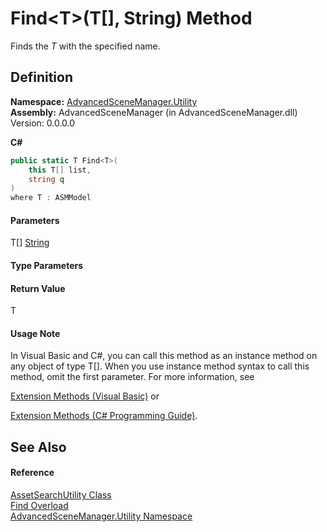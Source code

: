 # Find\<T>(T\[], String) Method

Finds the _T_ with the specified name.

## Definition

**Namespace:** [AdvancedSceneManager.Utility](N_AdvancedSceneManager_Utility.md)\
**Assembly:** AdvancedSceneManager (in AdvancedSceneManager.dll) Version: 0.0.0.0

**C#**

```c#
public static T Find<T>(
	this T[] list,
	string q
)
where T : ASMModel

```

#### Parameters

&#x20; T\[]   [String](https://learn.microsoft.com/dotnet/api/system.string)&#x20;

#### Type Parameters

#### Return Value

T

#### Usage Note

In Visual Basic and C#, you can call this method as an instance method on any object of type T\[]. When you use instance method syntax to call this method, omit the first parameter. For more information, see

[Extension Methods (Visual Basic)](https://docs.microsoft.com/dotnet/visual-basic/programming-guide/language-features/procedures/extension-methods) or

[Extension Methods (C# Programming Guide)](https://docs.microsoft.com/dotnet/csharp/programming-guide/classes-and-structs/extension-methods).

## See Also

#### Reference

[AssetSearchUtility Class](T_AdvancedSceneManager_Utility_AssetSearchUtility.md)\
[Find Overload](Overload_AdvancedSceneManager_Utility_AssetSearchUtility_Find.md)\
[AdvancedSceneManager.Utility Namespace](N_AdvancedSceneManager_Utility.md)
